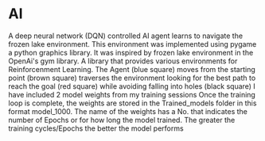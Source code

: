 # AI
A deep neural network (DQN) controlled AI agent learns to navigate the frozen lake environment.
This environment was implemented using pygame a python graphics library. It was inspired by frozen lake environment in the OpenAi's gym library. A library that provides various environments for Reinforcenment Learning.
The Agent (blue square) moves from the starting point (brown square) traverses the environment looking for the best path to reach the goal (red square) while avoiding falling into holes (black square)
I have included 2 model weights from my training sessions 
Once the training loop is complete, the weights are stored in the Trained_models folder in this format model_1000.
The name of the weights has a No. that indicates the number of Epochs or for how long the model trained.
The greater the training cycles/Epochs the better the model performs
